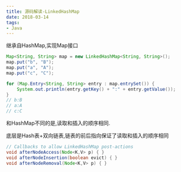 ```yaml
---
title: 源码解读-LinkedHashMap
date: 2018-03-14
tags:
- Java
---
```


<!-- TOC -->


<!-- /TOC -->

继承自HashMap,实现Map接口

```Java
Map<String, String> map = new LinkedHashMap<String, String>();
map.put("b", "B");
map.put("a", "A");
map.put("c", "C");

for (Map.Entry<String, String> entry : map.entrySet()) {
    System.out.println(entry.getKey() + ":" + entry.getValue());
}
// b:B
// a:A
// c:C
```

和HashMap不同的是,读取和插入的顺序相同.

底层是Hash表+双向链表,链表的前后指向保证了读取和插入的顺序相同

```Java
// Callbacks to allow LinkedHashMap post-actions
void afterNodeAccess(Node<K,V> p) { }
void afterNodeInsertion(boolean evict) { }
void afterNodeRemoval(Node<K,V> p) { }
```